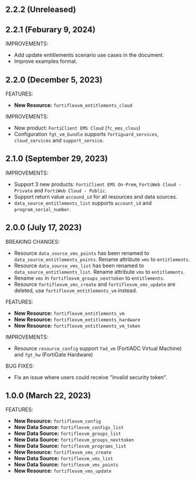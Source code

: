 ## 2.2.2 (Unreleased)

## 2.2.1 (Feburary 9, 2024)

IMPROVEMENTS:

* Add update entitlements scenario use cases in the document.
* Improve examples format.

## 2.2.0 (December 5, 2023)

FEATURES:

* **New Resource:** `fortiflexvm_entitlements_cloud`

IMPROVEMENTS:

* New product: `FortiClient EMS Cloud` (`fc_ems_clous`)
* Configuration `fgt_vm_bundle` supports `fortiguard_services`, `cloud_services` and `support_service`.

## 2.1.0 (September 29, 2023)

IMPROVEMENTS:

* Support 3 new products: `FortiClient EMS On-Prem`, `FortiWeb Cloud - Private` and `FortiWeb Cloud - Public`.
* Support return value `accound_id` for all resources and data sources.
* `data_source_entitlements_list` supports `account_id` and `program_serial_number`.

## 2.0.0 (July 17, 2023)

BREAKING CHANGES:

* Resource `data_source_vms_points` has been renamed to `data_source_entitlements_points`. Rename attribute `vms` to `entitlements`.
* Resource `data_source_vms_list` has been renamed to `data_source_entitlements_list`. Rename attribute `vms` to `entitlements`.
* Rename `vms` in `fortiflexvm_groups_nexttoken` to `entitlements`.
* Resource `fortiflexvm_vms_create` and `fortiflexvm_vms_update` are deleted, use `fortiflexvm_entitlements_vm` instead.


FEATURES:

* **New Resource:** `fortiflexvm_entitlements_vm`
* **New Resource:** `fortiflexvm_entitlements_hardware`
* **New Resource:** `fortiflexvm_entitlements_vm_token`

IMPROVEMENTS:

* Resource `resource_config` support `fad_vm` (FortiADC Virtual Machine) and `fgt_hw` (FortiGate Hardware)

BUG FIXES:

* Fix an issue where users could receive "Invalid security token".


## 1.0.0 (March 22, 2023)

FEATURES:

* **New Resource:** `fortiflexvm_config`
* **New Data Source:** `fortiflexvm_configs_list`
* **New Data Source:** `fortiflexvm_groups_list`
* **New Data Source:** `fortiflexvm_groups_nexttoken`
* **New Data Source:** `fortiflexvm_programs_list`
* **New Resource:** `fortiflexvm_vms_create`
* **New Data Source:** `fortiflexvm_vms_list`
* **New Data Source:** `fortiflexvm_vms_points`
* **New Resource:** `fortiflexvm_vms_update`
